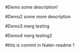 #Demo
some description! 

#Demo2
some more description

#Demo3
merg testing

#Demo4
merg testing2

#this is commit in feater-readme 1 
